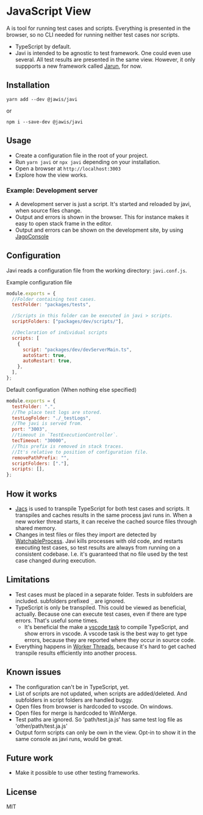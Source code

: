 # JavaScript View

A is tool for running test cases and scripts. Everything is presented in the
browser, so no CLI needed for running neither test cases nor scripts.

- TypeScript by default.
- Javi is intended to be agnostic to test framework. One could even use several.
  All test results are presented in the same view. However, it only suppports a
  new framework called [Jarun](https://www.npmjs.com/package/@jawis/jarun), for
  now.

## Installation

```
yarn add --dev @jawis/javi
```

or

```
npm i --save-dev @jawis/javi
```

## Usage

- Create a configuration file in the root of your project.
- Run `yarn javi` or `npx javi` depending on your installation.
- Open a browser at `http://localhost:3003`
- Explore how the view works.

### Example: Development server

- A development server is just a script. It's started and reloaded by javi, when
  source files change.
- Output and errors is shown in the browser. This for instance makes it easy to
  open stack frame in the editor.
- Output and errors can be shown on the development site, by using
  [JagoConsole](https://www.npmjs.com/package/@jawis/jagos)

## Configuration

Javi reads a configuration file from the working directory: `javi.conf.js`.

Example configuration file

```js
module.exports = {
  //Folder containing test cases.
  testFolder: "packages/tests",

  //Scripts in this folder can be executed in javi > scripts.
  scriptFolders: ["packages/dev/scripts/"],

  //Declaration of individual scripts
  scripts: [
    {
      script: "packages/dev/devServerMain.ts",
      autoStart: true,
      autoRestart: true,
    },
  ],
};
```

Default configuration (When nothing else specified)

```js
module.exports = {
  testFolder: ".",
  //The place test logs are stored.
  testLogFolder: "./_testLogs",
  //The javi is served from.
  port: "3003",
  //timeout in `TestExecutionController`.
  tecTimeout: "30000",
  //This prefix is removed in stack traces.
  //It's relative to position of configuration file.
  removePathPrefix: "",
  scriptFolders: ["."],
  scripts: [],
};
```

## How it works

- [Jacs](https://www.npmjs.com/package/@jawis/jacs) is used to transpile
  TypeScript for both test cases and scripts. It transpiles and caches results
  in the same process javi runs in. When a new worker thread starts, it can
  receive the cached source files through shared memory.
- Changes in test files or files they import are detected by
  [WatchableProcess](https://www.npmjs.com/package/@jawis/jab-node). Javi kills
  processes with old code, and restarts executing test cases, so test results
  are always from running on a consistent codebase. I.e. it's guaranteed that no
  file used by the test case changed during execution.

## Limitations

- Test cases must be placed in a separate folder. Tests in subfolders are
  included. subfolders prefixed `_` are ignored.
- TypeScript is only be transpiled. This could be viewed as beneficial,
  actually. Because one can execute test cases, even if there are type errors.
  That's useful some times.
  - It's beneficial the make a
    [vscode task](https://code.visualstudio.com/docs/editor/tasks#_typescript-hello-world)
    to compile TypeScript, and show errors in vscode. A vscode task is the best
    way to get type errors, because they are reported where they occur in source
    code.
- Everything happens in
  [Worker Threads](https://nodejs.org/api/worker_threads.html), because it's
  hard to get cached transpile results efficiently into another process.

## Known issues

- The configuration can't be in TypeScript, yet.
- List of scripts are not updated, when scripts are added/deleted. And
  subfolders in script folders are handled buggy.
- Open files from browser is hardcoded to vscode. On windows.
- Open files for merge is hardcoded to WinMerge.
- Test paths are ignored. So 'path/test.ja.js' has same test log file as
  'other/path/test.ja.js'
- Output form scripts can only be own in the view. Opt-in to show it in the same
  console as javi runs, would be great.

## Future work

- Make it possible to use other testing frameworks.

## License

MIT

